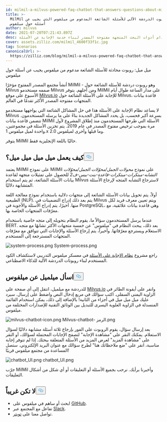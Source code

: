 ```yaml
---
id: milmil-a-milvus-powered-faq-chatbot-that-answers-questions-about-milvus.md
title: >-
  MilMil روبوت الدردشة الآلي للأسئلة الشائعة المدعوم من ميلفوس الذي يجيب عن
  أسئلة حول ميلفوس
author: milvus
date: 2021-07-20T07:21:43.897Z
desc: استخدام أدوات البحث المتجهة مفتوحة المصدر لبناء خدمة الإجابة عن الأسئلة.
cover: assets.zilliz.com/milmil_4600f33f1c.jpg
tag: Scenarios
canonicalUrl: >-
  https://zilliz.com/blog/milmil-a-milvus-powered-faq-chatbot-that-answers-questions-about-milvus
---
```

<custom-h1>ميل ميل: روبوت محادثة للأسئلة الشائعة مدعوم من ميلفوس يجيب عن أسئلة حول ميلفوس</custom-h1><p>أنشأ مجتمع المصدر المفتوح مؤخرًا MilMil - وهو روبوت دردشة للأسئلة الشائعة حول Milvus صممه مستخدمو Milvus ومن أجلهم. يتوفر MilMil على مدار الساعة طوال أيام الأسبوع على موقع <a href="https://milvus.io/">Milvus.io</a> للإجابة على الأسئلة الشائعة حول Milvus، قاعدة بيانات المتجهات مفتوحة المصدر الأكثر تقدمًا في العالم.</p>
<p>لا يساعد نظام الإجابة على الأسئلة هذا في حل المشاكل الشائعة التي يواجهها مستخدمو Milvus بسرعة أكبر فحسب، بل يحدد المشاكل الجديدة بناءً على ما يرسله المستخدمون. تتضمن قاعدة بيانات MilMil الأسئلة التي طرحها المستخدمون منذ إطلاق المشروع لأول مرة بموجب ترخيص مفتوح المصدر في عام 2019. يتم تخزين الأسئلة في مجموعتين، واحدة لميل ميلفوس 1.x وما قبلها وأخرى لميلفوس 2.0.</p>
<p>يتوفر MilMil حاليًا باللغة الإنجليزية فقط.</p>
<h2 id="How-does-MilMil-work" class="common-anchor-header">كيف يعمل ميل ميل ميل ميل؟<button data-href="#How-does-MilMil-work" class="anchor-icon" translate="no">
      <svg translate="no"
        aria-hidden="true"
        focusable="false"
        height="20"
        version="1.1"
        viewBox="0 0 16 16"
        width="16"
      >
        <path
          fill="#0092E4"
          fill-rule="evenodd"
          d="M4 9h1v1H4c-1.5 0-3-1.69-3-3.5S2.55 3 4 3h4c1.45 0 3 1.69 3 3.5 0 1.41-.91 2.72-2 3.25V8.59c.58-.45 1-1.27 1-2.09C10 5.22 8.98 4 8 4H4c-.98 0-2 1.22-2 2.5S3 9 4 9zm9-3h-1v1h1c1 0 2 1.22 2 2.5S13.98 12 13 12H9c-.98 0-2-1.22-2-2.5 0-.83.42-1.64 1-2.09V6.25c-1.09.53-2 1.84-2 3.25C6 11.31 7.55 13 9 13h4c1.45 0 3-1.69 3-3.5S14.5 6 13 6z"
        ></path>
      </svg>
    </button></h2><p>يعتمد MilMil على نموذج MilMil على نموذج <em>محولات الجمل/محوّلات الجمل/محوّلات التشابه-مبتكرات-مبتكرات-قاعدة-بنت-بيس-ف2</em> للحصول على تمثيلات متجهة لقاعدة بيانات الأسئلة الشائعة، ثم يتم استخدام Milvus لاسترجاع التشابه المتجه لإرجاع الأسئلة المتشابهة دلاليًا.</p>
<p>أولاً، يتم تحويل بيانات الأسئلة الشائعة إلى متجهات دلالية باستخدام نموذج معالجة اللغة الطبيعية (NLP). يتم بعد ذلك إدراج التضمينات في Milvus ويتم تعيين معرف فريد لكل منها. أخيرًا، يتم إدراج الأسئلة والأجوبة في PostgreSQL، وهي قاعدة بيانات علائقية، مع معرّفات المتجهات الخاصة بها.</p>
<p>عندما يرسل المستخدمون سؤالاً ما، يقوم النظام بتحويله إلى متجه خاصية باستخدام BERT. بعد ذلك، يبحث النظام في "ميلفوس" عن خمسة متجهات الأكثر تشابهًا مع متجه الاستعلام ويسترجع معرّفاتها. وأخيراً، يتم إرجاع الأسئلة والإجابات التي تتوافق مع معرّفات المتجهات المسترجعة إلى المستخدم.</p>
<p>
  
   <span class="img-wrapper"> <img translate="no" src="https://assets.zilliz.com/system_process_dca67a80a6.png" alt="system-process.png" class="doc-image" id="system-process.png" />
   </span> <span class="img-wrapper"> <span>System-process.png</span> </span></p>
<p>راجع مشروع <a href="https://github.com/milvus-io/bootcamp/tree/master/solutions/question_answering_system">نظام الإجابة على الأسئلة</a> في معسكر ميلفوس التدريبي لاستكشاف الكود المستخدم لبناء روبوتات الدردشة الآلية للذكاء الاصطناعي.</p>
<h2 id="Ask-MilMil-about-Milvus" class="common-anchor-header">اسأل ميلميل عن ميلفوس<button data-href="#Ask-MilMil-about-Milvus" class="anchor-icon" translate="no">
      <svg translate="no"
        aria-hidden="true"
        focusable="false"
        height="20"
        version="1.1"
        viewBox="0 0 16 16"
        width="16"
      >
        <path
          fill="#0092E4"
          fill-rule="evenodd"
          d="M4 9h1v1H4c-1.5 0-3-1.69-3-3.5S2.55 3 4 3h4c1.45 0 3 1.69 3 3.5 0 1.41-.91 2.72-2 3.25V8.59c.58-.45 1-1.27 1-2.09C10 5.22 8.98 4 8 4H4c-.98 0-2 1.22-2 2.5S3 9 4 9zm9-3h-1v1h1c1 0 2 1.22 2 2.5S13.98 12 13 12H9c-.98 0-2-1.22-2-2.5 0-.83.42-1.64 1-2.09V6.25c-1.09.53-2 1.84-2 3.25C6 11.31 7.55 13 9 13h4c1.45 0 3-1.69 3-3.5S14.5 6 13 6z"
        ></path>
      </svg>
    </button></h2><p>للدردشة مع ميلميل، انتقل إلى أي صفحة على <a href="https://milvus.io/">Milvus.io</a> وانقر على أيقونة الطائر في الزاوية اليمنى السفلى. اكتب سؤالك في مربع إدخال النص واضغط على إرسال. سيرد عليك ميل ميل ميل في أجزاء من الثانية! بالإضافة إلى ذلك، يمكن استخدام القائمة المنسدلة في الزاوية العلوية اليسرى للتبديل بين الوثائق التقنية للإصدارات المختلفة من ميلفوس.</p>
<p>
  
   <span class="img-wrapper"> <img translate="no" src="https://assets.zilliz.com/milvus_chatbot_icon_f3c25708ca.png" alt="milvus-chatbot-icon.png" class="doc-image" id="milvus-chatbot-icon.png" />
   </span> <span class="img-wrapper"> <span>Milvus-chatbot- الرمز.png</span> </span></p>
<p>بعد إرسال سؤال، يقوم الروبوت على الفور بإرجاع ثلاثة أسئلة مشابهة دلاليًا لسؤال الاستعلام. يمكنك النقر على "مشاهدة الإجابة" لتصفح الإجابات المحتملة لسؤالك، أو النقر على "مشاهدة المزيد" لعرض المزيد من الأسئلة المتعلقة ببحثك. إذا لم تتوفر إجابة مناسبة، انقر على "ضع ملاحظاتك هنا" لطرح سؤالك مع عنوان البريد الإلكتروني. ستصل المساعدة من مجتمع ميلفوس قريبًا!</p>
<p>
  
   <span class="img-wrapper"> <img translate="no" src="https://assets.zilliz.com/chatbot_UI_0f4a7655d4.png" alt="chatbot_UI.png" class="doc-image" id="chatbot_ui.png" />
   </span> <span class="img-wrapper"> <span>chatbot_UI.png</span> </span></p>
<p>جرّب MilMil وأخبرنا برأيك. نرحب بجميع الأسئلة أو التعليقات أو أي شكل من أشكال التعليقات.</p>
<h2 id="Dont-be-a-stranger" class="common-anchor-header">لا تكن غريباً<button data-href="#Dont-be-a-stranger" class="anchor-icon" translate="no">
      <svg translate="no"
        aria-hidden="true"
        focusable="false"
        height="20"
        version="1.1"
        viewBox="0 0 16 16"
        width="16"
      >
        <path
          fill="#0092E4"
          fill-rule="evenodd"
          d="M4 9h1v1H4c-1.5 0-3-1.69-3-3.5S2.55 3 4 3h4c1.45 0 3 1.69 3 3.5 0 1.41-.91 2.72-2 3.25V8.59c.58-.45 1-1.27 1-2.09C10 5.22 8.98 4 8 4H4c-.98 0-2 1.22-2 2.5S3 9 4 9zm9-3h-1v1h1c1 0 2 1.22 2 2.5S13.98 12 13 12H9c-.98 0-2-1.22-2-2.5 0-.83.42-1.64 1-2.09V6.25c-1.09.53-2 1.84-2 3.25C6 11.31 7.55 13 9 13h4c1.45 0 3-1.69 3-3.5S14.5 6 13 6z"
        ></path>
      </svg>
    </button></h2><ul>
<li>ابحث أو ساهم في ميلفوس على <a href="https://github.com/milvus-io/milvus/">GitHub</a>.</li>
<li>تفاعل مع المجتمع عبر <a href="https://join.slack.com/t/milvusio/shared_invite/zt-e0u4qu3k-bI2GDNys3ZqX1YCJ9OM~GQ">Slack</a>.</li>
<li>تواصل معنا على <a href="https://twitter.com/milvusio">تويتر</a>.</li>
</ul>
